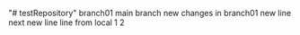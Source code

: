 "# testRepository" 
branch01
main branch
new changes in branch01
new line
next new line
line from local
1
2
